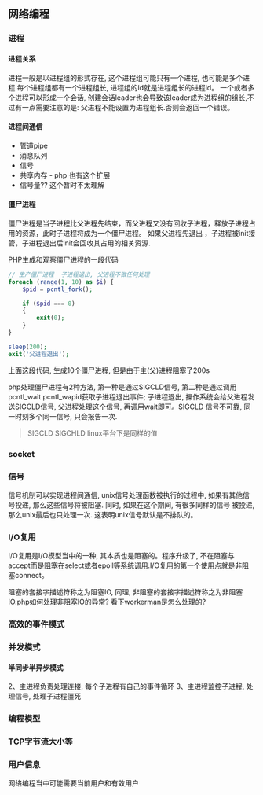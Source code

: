 ## 网络编程

### 进程


#### 进程关系

进程一般是以进程组的形式存在, 这个进程组可能只有一个进程, 也可能是多个进程.每个进程组都有一个进程组长, 进程组的id就是进程组长的进程id。 一个或者多个进程可以形成一个会话, 创建会话leader也会导致该leader成为进程组的组长,不过有一点需要注意的是: 父进程不能设置为进程组长.否则会返回一个错误。


#### 进程间通信

* 管道pipe
* 消息队列
* 信号
* 共享内存 - php 也有这个扩展
* 信号量?? 这个暂时不太理解

#### 僵尸进程

僵尸进程是当子进程比父进程先结束，而父进程又没有回收子进程，释放子进程占用的资源，此时子进程将成为一个僵尸进程。
如果父进程先退出 ，子进程被init接管，子进程退出后init会回收其占用的相关资源.

PHP生成和观察僵尸进程的一段代码

```php
// 生产僵尸进程  子进程退出, 父进程不做任何处理
foreach (range(1, 10) as $i) {
    $pid = pcntl_fork();

    if ($pid === 0)
    {
        exit(0);
    }
}

sleep(200);
exit('父进程退出');
```
上面这段代码, 生成10个僵尸进程, 但是由于主(父)进程阻塞了200s

php处理僵尸进程有2种方法, 第一种是通过SIGCLD信号, 第二种是通过调用pcntl_wait pcntl_wapid获取子进程退出事件;
子进程退出, 操作系统会给父进程发送SIGCLD信号, 父进程处理这个信号, 再调用wait即可。SIGCLD 信号不可靠, 同一时刻多个同一信号, 
只会报告一次.

> SIGCLD SIGCHLD linux平台下是同样的值

### socket

### 信号

信号机制可以实现进程间通信,
unix信号处理函数被执行的过程中, 如果有其他信号投递, 那么这些信号将被阻塞. 同时, 如果在这个期间, 有很多同样的信号
被投递, 那么unix最后也只处理一次. 这表明unix信号默认是不排队的。


### I/O复用

I/O复用是I/O模型当中的一种, 其本质也是阻塞的。程序升级了, 不在阻塞与accept而是阻塞在select或者epoll等系统调用.I/O复用的第一个使用点就是非阻塞connect。

阻塞的套接字描述符称之为阻塞IO, 同理, 非阻塞的套接字描述符称之为非阻塞IO.php如何处理非阻塞IO的异常? 看下workerman是怎么处理的?


### 高效的事件模式

### 并发模式

#### 半同步半异步模式

2、主进程负责处理连接, 每个子进程有自己的事件循环
3、主进程监控子进程, 处理信号, 处理子进程僵死


### 编程模型

### TCP字节流大小等

### 用户信息

网络编程当中可能需要当前用户和有效用户

